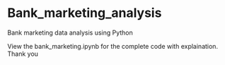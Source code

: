 # Bank_marketing_analysis
Bank marketing data analysis using Python

View the bank_marketing.ipynb for the complete code with explaination. 
Thank you
